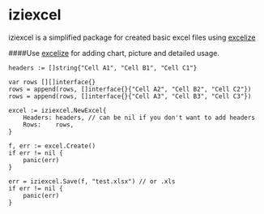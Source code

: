 # iziexcel

iziexcel is a simplified package for created basic excel files using [excelize](https://github.com/360EntSecGroup-Skylar/excelize)

####Use [excelize](https://github.com/360EntSecGroup-Skylar/excelize) for adding chart, picture and detailed usage.

```
headers := []string{"Cell A1", "Cell B1", "Cell C1"}

var rows [][]interface{}
rows = append(rows, []interface{}{"Cell A2", "Cell B2", "Cell C2"})
rows = append(rows, []interface{}{"Cell A3", "Cell B3", "Cell C3"})

excel := iziexcel.NewExcel{
	Headers: headers, // can be nil if you don't want to add headers
	Rows:    rows,
}

f, err := excel.Create()
if err != nil {
	panic(err)
}

err = iziexcel.Save(f, "test.xlsx") // or .xls
if err != nil {
	panic(err)
}
```